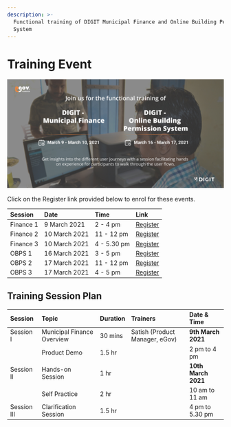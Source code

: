 ```yaml
---
description: >-
  Functional training of DIGIT Municipal Finance and Online Building Permission
  System
---
```


# Training Event

![](.gitbook/assets/digit_municipal_finance_creatives-09-1-.jpg)

Click on the Register link provided below to enrol for these events.

| **Session** | **Date** | **Time** | **Link** |
| :--- | :--- | :--- | :--- |
| Finance 1 | 9 March 2021 | 2 - 4 pm | [Register](https://us02web.zoom.us/webinar/register/WN_RS-SYWJfSHGjcquS_iCxZw) |
| Finance 2 | 10 March 2021 | 11 - 12 pm | [Register](https://us02web.zoom.us/webinar/register/WN_Htwrm_TaTvesjkhMRkgkdQ) |
| Finance 3 | 10 March 2021 | 4 - 5.30 pm | [Register](https://us02web.zoom.us/webinar/register/WN_YA8S-8zoSxOiwc_Xjf5A7Q) |
| OBPS 1 | 16 March 2021 | 3 - 5 pm | [Register](https://us02web.zoom.us/webinar/register/WN_KgbbqmZRRBeJlD6ylNlx-A) |
| OBPS 2 | 17 March 2021 | 11 - 12 pm | [Register](https://us02web.zoom.us/webinar/register/WN_J7hvrS2gSNugkVkdljLZBQ) |
| OBPS 3 | 17 March 2021 | 4 - 5 pm | [Register](https://us02web.zoom.us/webinar/register/WN_AQ-eoHJ6RZ2pVQjYRP3pOw) |

 



## Training Session Plan

| **Session** | **Topic** | **Duration** | **Trainers** | **Date & Time** |
| :--- | :--- | :--- | :--- | :--- |
| Session I | Municipal Finance Overview  | 30 mins | Satish \(Product Manager, eGov\) | **9th March 2021**              |
|       | Product Demo | 1.5 hr |   | 2 pm to 4 pm |
| Session II | Hands-on Session | 1 hr |   | **10th March 2021** |
|   | Self Practice | 2 hr |   | 10 am to 11 am |
| Session III | Clarification Session | 1.5 hr |   | 4 pm to 5.30 pm |



